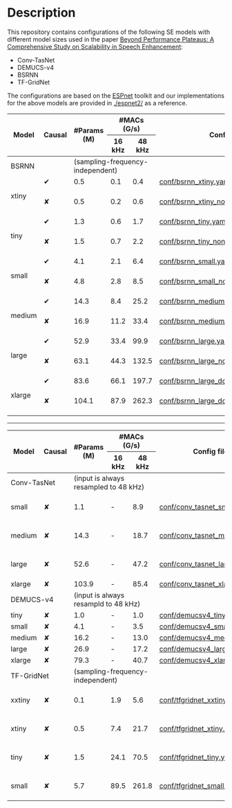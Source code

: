# Description
This repository contains configurations of the following SE models with different model sizes used in the paper [Beyond Performance Plateaus: A Comprehensive Study on Scalability in Speech Enhancement](https://arxiv.org/abs/2406.04269):
  * Conv-TasNet
  * DEMUCS-v4
  * BSRNN
  * TF-GridNet

The configurations are based on the [ESPnet](https://github.com/espnet/espnet) toolkit and our implementations for the above models are provided in [./espnet2/](https://github.com/Emrys365/se-scaling/blob/main/espnet2) as a reference.

<!-- <style type="text/css">
.tg  {border-collapse:collapse;border-color:#ccc;border-spacing:0;}
.tg td{background-color:#fff;border-color:#ccc;border-style:solid;border-width:1px;color:#333;
  font-family:Arial, sans-serif;font-size:14px;overflow:hidden;padding:10px 5px;word-break:normal;}
.tg th{background-color:#f0f0f0;border-color:#ccc;border-style:solid;border-width:1px;color:#333;
  font-family:Arial, sans-serif;font-size:14px;font-weight:normal;overflow:hidden;padding:10px 5px;word-break:normal;}
.tg .tg-z4i2{border-color:#ffffff;text-align:left;vertical-align:middle}
.tg .tg-m7vq{background-color:#ffffff;border-color:#ffffff;font-weight:bold;text-align:left;vertical-align:middle}
.tg .tg-qj9o{background-color:#ffffff;border-color:#ffffff;font-weight:bold;text-align:center;vertical-align:middle}
.tg .tg-hxqw{background-color:#f0f0f0;border-color:#ffffff;font-style:italic;text-align:left;vertical-align:middle}
.tg .tg-7bul{background-color:#f0f0f0;border-color:#ffffff;font-style:italic;text-align:right;vertical-align:middle}
.tg .tg-v0mg{border-color:#ffffff;text-align:center;vertical-align:middle}
</style> -->
<table class="tg">
<thead>
  <tr>
    <th class="tg-m7vq" rowspan="2">Model</th>
    <th class="tg-qj9o" rowspan="2">Causal</th>
    <th class="tg-qj9o" rowspan="2">#Params (M)</th>
    <th class="tg-qj9o" colspan="2">#MACs (G/s)</th>
    <th class="tg-m7vq" rowspan="2">Config file</th>
    <th class="tg-m7vq" rowspan="2">Model link</th>
  </tr>
  <tr>
    <th class="tg-qj9o">16 kHz</th>
    <th class="tg-qj9o">48 kHz</th>
  </tr>
</thead>
<tbody>
  <tr>
    <td class="tg-hxqw" colspan="2">BSRNN</td>
    <td class="tg-7bul" colspan="3">(sampling-frequency-independent)</td>
    <td class="tg-hxqw" colspan="1"></td>
    <td class="tg-hxqw" colspan="1"></td>
  </tr>
  <tr>
    <td class="tg-z4i2" rowspan="2">xtiny</td>
    <td class="tg-v0mg">✔︎</td>
    <td class="tg-v0mg">0.5</td>
    <td class="tg-v0mg">0.1</td>
    <td class="tg-v0mg">0.4</td>
    <td class="tg-z4i2"><a href="https://github.com/Emrys365/se-scaling/blob/main/conf/bsrnn_xtiny.yaml">conf/bsrnn_xtiny.yaml</a></td>
    <td class="tg-z4i2"></td>
  </tr>
  <tr>
    <td class="tg-v0mg">✘</td>
    <td class="tg-v0mg">0.5</td>
    <td class="tg-v0mg">0.2</td>
    <td class="tg-v0mg">0.6</td>
    <td class="tg-z4i2"><a href="https://github.com/Emrys365/se-scaling/blob/main/conf/bsrnn_xtiny_noncausal.yaml">conf/bsrnn_xtiny_noncausal.yaml</a></td>
    <td class="tg-z4i2"><a href="https://huggingface.co/wyz/vctk_dns2020_whamr_bsrnn_xtiny_noncausal"><img src="https://huggingface.co/datasets/huggingface/badges/resolve/main/model-on-hf-md.svg" alt="Model on HF"></a></td>
  </tr>
  <tr>
    <td class="tg-z4i2" rowspan="2">tiny</td>
    <td class="tg-v0mg">✔︎</td>
    <td class="tg-v0mg">1.3</td>
    <td class="tg-v0mg">0.6</td>
    <td class="tg-v0mg">1.7</td>
    <td class="tg-z4i2"><a href="https://github.com/Emrys365/se-scaling/blob/main/conf/bsrnn_tiny.yaml">conf/bsrnn_tiny.yaml</a></td>
    <td class="tg-z4i2"></td>
  </tr>
  <tr>
    <td class="tg-v0mg">✘</td>
    <td class="tg-v0mg">1.5</td>
    <td class="tg-v0mg">0.7</td>
    <td class="tg-v0mg">2.2</td>
    <td class="tg-z4i2"><a href="https://github.com/Emrys365/se-scaling/blob/main/conf/bsrnn_tiny_noncausal.yaml">conf/bsrnn_tiny_noncausal.yaml</a></td>
    <td class="tg-z4i2"><a href="https://huggingface.co/wyz/vctk_dns2020_whamr_bsrnn_tiny_noncausal"><img src="https://huggingface.co/datasets/huggingface/badges/resolve/main/model-on-hf-md.svg" alt="Model on HF"></a></td>
  </tr>
  <tr>
    <td class="tg-z4i2" rowspan="2">small</td>
    <td class="tg-v0mg">✔︎</td>
    <td class="tg-v0mg">4.1</td>
    <td class="tg-v0mg">2.1</td>
    <td class="tg-v0mg">6.4</td>
    <td class="tg-z4i2"><a href="https://github.com/Emrys365/se-scaling/blob/main/conf/bsrnn_small.yaml">conf/bsrnn_small.yaml</a></td>
    <td class="tg-z4i2"></td>
  </tr>
  <tr>
    <td class="tg-v0mg">✘</td>
    <td class="tg-v0mg">4.8</td>
    <td class="tg-v0mg">2.8</td>
    <td class="tg-v0mg">8.5</td>
    <td class="tg-z4i2"><a href="https://github.com/Emrys365/se-scaling/blob/main/conf/bsrnn_small_noncausal.yaml">conf/bsrnn_small_noncausal.yaml</a></td>
    <td class="tg-z4i2"><a href="https://huggingface.co/wyz/vctk_dns2020_whamr_bsrnn_small_noncausal"><img src="https://huggingface.co/datasets/huggingface/badges/resolve/main/model-on-hf-md.svg" alt="Model on HF"></a></td>
  </tr>
  <tr>
    <td class="tg-z4i2" rowspan="2">medium</td>
    <td class="tg-v0mg">✔︎</td>
    <td class="tg-v0mg">14.3</td>
    <td class="tg-v0mg">8.4</td>
    <td class="tg-v0mg">25.2</td>
    <td class="tg-z4i2"><a href="https://github.com/Emrys365/se-scaling/blob/main/conf/bsrnn_medium.yaml">conf/bsrnn_medium.yaml</a></td>
    <td class="tg-z4i2"></td>
  </tr>
  <tr>
    <td class="tg-v0mg">✘</td>
    <td class="tg-v0mg">16.9</td>
    <td class="tg-v0mg">11.2</td>
    <td class="tg-v0mg">33.4</td>
    <td class="tg-z4i2"><a href="https://github.com/Emrys365/se-scaling/blob/main/conf/bsrnn_medium_noncausal.yaml">conf/bsrnn_medium_noncausal.yaml</a></td>
    <td class="tg-z4i2"><a href="https://huggingface.co/wyz/vctk_dns2020_whamr_bsrnn_medium_noncausal"><img src="https://huggingface.co/datasets/huggingface/badges/resolve/main/model-on-hf-md.svg" alt="Model on HF"></a></td>
  </tr>
  <tr>
    <td class="tg-z4i2" rowspan="2">large</td>
    <td class="tg-v0mg">✔︎</td>
    <td class="tg-v0mg">52.9</td>
    <td class="tg-v0mg">33.4</td>
    <td class="tg-v0mg">99.9</td>
    <td class="tg-z4i2"><a href="https://github.com/Emrys365/se-scaling/blob/main/conf/bsrnn_large.yaml">conf/bsrnn_large.yaml</a></td>
    <td class="tg-z4i2"></td>
  </tr>
  <tr>
    <td class="tg-v0mg">✘</td>
    <td class="tg-v0mg">63.1</td>
    <td class="tg-v0mg">44.3</td>
    <td class="tg-v0mg">132.5</td>
    <td class="tg-z4i2"><a href="https://github.com/Emrys365/se-scaling/blob/main/conf/bsrnn_large_noncausal.yaml">conf/bsrnn_large_noncausal.yaml</a></td>
    <td class="tg-z4i2"><a href="https://huggingface.co/wyz/vctk_dns2020_whamr_bsrnn_large_noncausal"><img src="https://huggingface.co/datasets/huggingface/badges/resolve/main/model-on-hf-md.svg" alt="Model on HF"></a></td>
  </tr>
  <tr>
    <td class="tg-z4i2" rowspan="2">xlarge</td>
    <td class="tg-v0mg">✔︎</td>
    <td class="tg-v0mg">83.6</td>
    <td class="tg-v0mg">66.1</td>
    <td class="tg-v0mg">197.7</td>
    <td class="tg-z4i2"><a href="https://github.com/Emrys365/se-scaling/blob/main/conf/bsrnn_large_double.yaml">conf/bsrnn_large_double.yaml</a></td>
    <td class="tg-z4i2"></td>
  </tr>
  <tr>
    <td class="tg-v0mg">✘</td>
    <td class="tg-v0mg">104.1</td>
    <td class="tg-v0mg">87.9</td>
    <td class="tg-v0mg">262.3</td>
    <td class="tg-z4i2"><a href="https://github.com/Emrys365/se-scaling/blob/main/conf/bsrnn_large_double_noncausal.yaml">conf/bsrnn_large_double_noncausal.yaml</a></td>
    <td class="tg-z4i2"><a href="https://huggingface.co/wyz/vctk_dns2020_whamr_bsrnn_large_double_noncausal"><img src="https://huggingface.co/datasets/huggingface/badges/resolve/main/model-on-hf-md.svg" alt="Model on HF"></a></td>
  </tr>
</tbody>
</table>

--------

<!-- <style type="text/css">
.tg  {border-collapse:collapse;border-color:#ccc;border-spacing:0;}
.tg td{background-color:#fff;border-color:#ccc;border-style:solid;border-width:0px;color:#333;
  font-family:Arial, sans-serif;font-size:14px;overflow:hidden;padding:10px 5px;word-break:normal;}
.tg th{background-color:#f0f0f0;border-color:#ccc;border-style:solid;border-width:0px;color:#333;
  font-family:Arial, sans-serif;font-size:14px;font-weight:normal;overflow:hidden;padding:10px 5px;word-break:normal;}
.tg .tg-lboi{border-color:inherit;text-align:left;vertical-align:middle}
.tg .tg-9wq8{border-color:inherit;text-align:center;vertical-align:middle}
.tg .tg-ee30{background-color:#ffffff;border-color:inherit;font-weight:bold;text-align:center;vertical-align:middle}
.tg .tg-8f26{background-color:#ffffff;border-color:inherit;font-weight:bold;text-align:left;vertical-align:middle}
.tg .tg-uzvj{border-color:inherit;font-weight:bold;text-align:center;vertical-align:middle}
.tg .tg-vqkg{background-color:#f0f0f0;border-color:inherit;font-style:italic;text-align:left;vertical-align:middle}
.tg .tg-35at{background-color:#f0f0f0;border-color:inherit;font-style:italic;text-align:right;vertical-align:middle}
</style> -->
<table class="tg">
<thead>
  <tr>
    <th class="tg-8f26" rowspan="2">Model</th>
    <th class="tg-ee30" rowspan="2">Causal</th>
    <th class="tg-ee30" rowspan="2">#Params (M)</th>
    <th class="tg-ee30" colspan="2">#MACs (G/s)</th>
    <th class="tg-8f26" rowspan="2">Config file</th>
    <th class="tg-8f26" rowspan="2">Model link</th>
  </tr>
  <tr>
    <th class="tg-ee30">16 kHz</th>
    <th class="tg-ee30">48 kHz</th>
  </tr>
</thead>
<tbody>
  <tr>
    <td class="tg-vqkg" colspan="2">Conv-TasNet</td>
    <td class="tg-35at" colspan="3">(input is always resampled to 48 kHz)</td>
    <td class="tg-vqkg" colspan="1"></td>
    <td class="tg-vqkg" colspan="1"></td>
  </tr>
  <tr>
    <td class="tg-lboi">small</td>
    <td class="tg-9wq8">✘</td>
    <td class="tg-9wq8">1.1</td>
    <td class="tg-9wq8">-</td>
    <td class="tg-9wq8">8.9</td>
    <td class="tg-lboi"><a href="https://github.com/Emrys365/se-scaling/blob/main/conf/conv_tasnet_small.yaml">conf/conv_tasnet_small.yaml</a></td>
    <td class="tg-lboi"><a href="https://huggingface.co/wyz/vctk_dns2020_whamr_conv_tasnet_small"><img src="https://huggingface.co/datasets/huggingface/badges/resolve/main/model-on-hf-md.svg" alt="Model on HF"></a></td>
  </tr>
  <tr>
    <td class="tg-lboi">medium</td>
    <td class="tg-9wq8">✘</td>
    <td class="tg-9wq8">14.3</td>
    <td class="tg-9wq8">-</td>
    <td class="tg-9wq8">18.7</td>
    <td class="tg-lboi"><a href="https://github.com/Emrys365/se-scaling/blob/main/conf/conv_tasnet_medium.yaml">conf/conv_tasnet_medium.yaml</a></td>
    <td class="tg-lboi"><a href="https://huggingface.co/wyz/vctk_dns2020_whamr_conv_tasnet_medium"><img src="https://huggingface.co/datasets/huggingface/badges/resolve/main/model-on-hf-md.svg" alt="Model on HF"></a></td>
  </tr>
  <tr>
    <td class="tg-lboi">large</td>
    <td class="tg-9wq8">✘</td>
    <td class="tg-9wq8">52.6</td>
    <td class="tg-9wq8">-</td>
    <td class="tg-9wq8">47.2</td>
    <td class="tg-lboi"><a href="https://github.com/Emrys365/se-scaling/blob/main/conf/conv_tasnet_large.yaml">conf/conv_tasnet_large.yaml</a></td>
    <td class="tg-lboi"><a href="https://huggingface.co/wyz/vctk_dns2020_whamr_conv_tasnet_large"><img src="https://huggingface.co/datasets/huggingface/badges/resolve/main/model-on-hf-md.svg" alt="Model on HF"></a></td>
  </tr>
  <tr>
    <td class="tg-lboi">xlarge</td>
    <td class="tg-9wq8">✘</td>
    <td class="tg-9wq8">103.9</td>
    <td class="tg-9wq8">-</td>
    <td class="tg-9wq8">85.4</td>
    <td class="tg-lboi"><a href="https://github.com/Emrys365/se-scaling/blob/main/conf/conv_tasnet_xlarge.yaml">conf/conv_tasnet_xlarge.yaml</a></td>
    <td class="tg-lboi"></td>
  </tr>
  <tr>
    <td class="tg-vqkg" colspan="2">DEMUCS-v4</td>
    <td class="tg-35at" colspan="3">(input is always resampld to 48 kHz)</td>
    <td class="tg-vqkg" colspan="1"></td>
    <td class="tg-vqkg" colspan="1"></td>
  </tr>
  <tr>
    <td class="tg-lboi">tiny</td>
    <td class="tg-9wq8">✘</td>
    <td class="tg-9wq8">1.0</td>
    <td class="tg-9wq8">-</td>
    <td class="tg-9wq8">1.0</td>
    <td class="tg-lboi"><a href="https://github.com/Emrys365/se-scaling/blob/main/conf/demucsv4_tiny.yaml">conf/demucsv4_tiny.yaml</a></td>
    <td class="tg-lboi"></td>
  </tr>
  <tr>
    <td class="tg-lboi">small</td>
    <td class="tg-9wq8">✘</td>
    <td class="tg-9wq8">4.1</td>
    <td class="tg-9wq8">-</td>
    <td class="tg-9wq8">3.5</td>
    <td class="tg-lboi"><a href="https://github.com/Emrys365/se-scaling/blob/main/conf/demucsv4_small.yaml">conf/demucsv4_small.yaml</a></td>
    <td class="tg-lboi"></td>
  </tr>
  <tr>
    <td class="tg-lboi">medium</td>
    <td class="tg-9wq8">✘</td>
    <td class="tg-9wq8">16.2</td>
    <td class="tg-9wq8">-</td>
    <td class="tg-9wq8">13.0</td>
    <td class="tg-lboi"><a href="https://github.com/Emrys365/se-scaling/blob/main/conf/demucsv4_medium.yaml">conf/demucsv4_medium.yaml</a></td>
    <td class="tg-lboi"></td>
  </tr>
  <tr>
    <td class="tg-lboi">large</td>
    <td class="tg-9wq8">✘</td>
    <td class="tg-9wq8">26.9</td>
    <td class="tg-9wq8">-</td>
    <td class="tg-9wq8">17.2</td>
    <td class="tg-lboi"><a href="https://github.com/Emrys365/se-scaling/blob/main/conf/demucsv4_large.yaml">conf/demucsv4_large.yaml</a></td>
    <td class="tg-lboi"></td>
  </tr>
  <tr>
    <td class="tg-lboi">xlarge</td>
    <td class="tg-9wq8">✘</td>
    <td class="tg-9wq8">79.3</td>
    <td class="tg-9wq8">-</td>
    <td class="tg-9wq8">40.7</td>
    <td class="tg-lboi"><a href="https://github.com/Emrys365/se-scaling/blob/main/conf/demucsv4_xlarge.yaml">conf/demucsv4_xlarge.yaml</a></td>
    <td class="tg-lboi"></td>
  </tr>
  <tr>
    <td class="tg-vqkg" colspan="2">TF-GridNet</td>
    <td class="tg-35at" colspan="3">(sampling-frequency-independent)</td>
    <td class="tg-vqkg" colspan="1"></td>
    <td class="tg-vqkg" colspan="1"></td>
  </tr>
  <tr>
    <td class="tg-lboi">xxtiny</td>
    <td class="tg-9wq8">✘</td>
    <td class="tg-9wq8">0.1</td>
    <td class="tg-9wq8">1.9</td>
    <td class="tg-9wq8">5.6</td>
    <td class="tg-lboi"><a href="https://github.com/Emrys365/se-scaling/blob/main/conf/tfgridnet_xxtiny.yaml">conf/tfgridnet_xxtiny.yaml</a></td>
    <td class="tg-lboi"><a href="https://huggingface.co/wyz/vctk_dns2020_whamr_tfgridnet_xxtiny"><img src="https://huggingface.co/datasets/huggingface/badges/resolve/main/model-on-hf-md.svg" alt="Model on HF"></a></td>
  </tr>
  <tr>
    <td class="tg-lboi">xtiny</td>
    <td class="tg-9wq8">✘</td>
    <td class="tg-9wq8">0.5</td>
    <td class="tg-9wq8">7.4</td>
    <td class="tg-9wq8">21.7</td>
    <td class="tg-lboi"><a href="https://github.com/Emrys365/se-scaling/blob/main/conf/tfgridnet_xtiny.yaml">conf/tfgridnet_xtiny.yaml</a></td>
    <td class="tg-lboi"><a href="https://huggingface.co/wyz/vctk_dns2020_whamr_tfgridnet_xtiny"><img src="https://huggingface.co/datasets/huggingface/badges/resolve/main/model-on-hf-md.svg" alt="Model on HF"></a></td>
  </tr>
  <tr>
    <td class="tg-lboi">tiny</td>
    <td class="tg-9wq8">✘</td>
    <td class="tg-9wq8">1.5</td>
    <td class="tg-9wq8">24.1</td>
    <td class="tg-9wq8">70.5</td>
    <td class="tg-lboi"><a href="https://github.com/Emrys365/se-scaling/blob/main/conf/tfgridnet_tiny.yaml">conf/tfgridnet_tiny.yaml</a></td>
    <td class="tg-lboi"><a href="https://huggingface.co/wyz/vctk_dns2020_whamr_tfgridnet_tiny"><img src="https://huggingface.co/datasets/huggingface/badges/resolve/main/model-on-hf-md.svg" alt="Model on HF"></a></td>
  </tr>
  <tr>
    <td class="tg-lboi">small</td>
    <td class="tg-9wq8">✘</td>
    <td class="tg-9wq8">5.7</td>
    <td class="tg-9wq8">89.5</td>
    <td class="tg-9wq8">261.8</td>
    <td class="tg-lboi"><a href="https://github.com/Emrys365/se-scaling/blob/main/conf/tfgridnet_small.yaml">conf/tfgridnet_small.yaml</a></td>
    <td class="tg-lboi"><a href="https://huggingface.co/wyz/vctk_dns2020_whamr_tfgridnet_small"><img src="https://huggingface.co/datasets/huggingface/badges/resolve/main/model-on-hf-md.svg" alt="Model on HF"></a></td>
  </tr>
</tbody>
</table>
